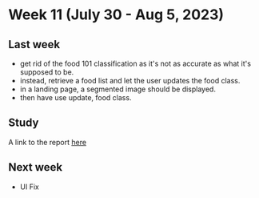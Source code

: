 # Week 11 (July 30 - Aug 5, 2023)

## Last week

- get rid of the food 101 classification as it's not as accurate as what it's supposed to be.
- instead, retrieve a food list and let the user updates the food class.
- in a landing page, a segmented image should be displayed.
- then have use update, food class.

## Study

A link to the report [here](./report/week11_report.md)

## Next week

- UI Fix
